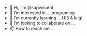 - 👋 Hi, I’m @sapvincent
- 👀 I’m interested in ... programing
- 🌱 I’m currently learning ... UI5 & luigi
- 💞️ I’m looking to collaborate on ...
- 📫 How to reach me ...

<!---
sapvincent/sapvincent is a ✨ special ✨ repository because its `README.md` (this file) appears on your GitHub profile.
You can click the Preview link to take a look at your changes.
--->
